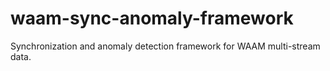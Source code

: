 # waam-sync-anomaly-framework
Synchronization and anomaly detection framework for WAAM multi-stream data.
